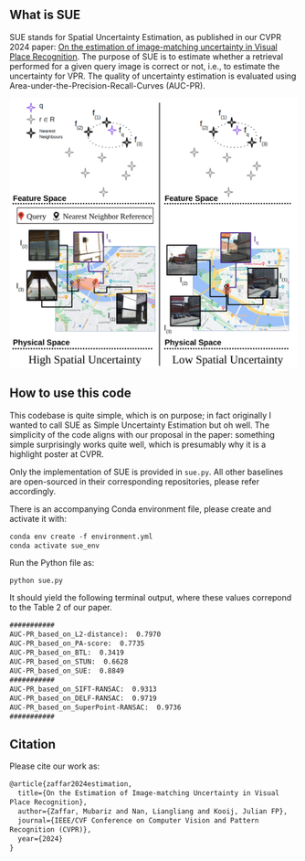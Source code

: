 ## What is SUE
SUE stands for Spatial Uncertainty Estimation, as published in our CVPR 2024 paper: [On the estimation of image-matching uncertainty in Visual Place Recognition](https://arxiv.org/abs/2404.00546). The purpose of SUE is to estimate whether a retrieval performed for a given query image is correct or not, i.e., to estimate the uncertainty for VPR. The quality of uncertainty estimation is evaluated using Area-under-the-Precision-Recall-Curves (AUC-PR).

![./sue.png](https://github.com/MubarizZaffar/SUE/blob/master/sue.png)

## How to use this code
This codebase is quite simple, which is on purpose; in fact originally I wanted to call SUE as Simple Uncertainty Estimation but oh well. The simplicity of the code aligns with our proposal in the paper: something simple surprisingly works quite well, which is presumably why it is a highlight poster at CVPR.

Only the implementation of SUE is provided in `sue.py`. All other baselines are open-sourced in their corresponding repositories, please refer accordingly.

There is an accompanying Conda environment file, please create and activate it with:

    conda env create -f environment.yml
    conda activate sue_env
Run the Python file as:

    python sue.py
It should yield the following terminal output, where these values correpond to the Table 2 of our paper.

    ###########
    AUC-PR_based_on_L2-distance):  0.7970
    AUC-PR_based_on_PA-score:  0.7735
    AUC-PR_based_on_BTL:  0.3419
    AUC-PR_based_on_STUN:  0.6628
    AUC-PR_based_on_SUE:  0.8849
    ###########
    AUC-PR_based_on_SIFT-RANSAC:  0.9313
    AUC-PR_based_on_DELF-RANSAC:  0.9719
    AUC-PR_based_on_SuperPoint-RANSAC:  0.9736
    ###########
## Citation
Please cite our work as:

    @article{zaffar2024estimation,
      title={On the Estimation of Image-matching Uncertainty in Visual Place Recognition},
      author={Zaffar, Mubariz and Nan, Liangliang and Kooij, Julian FP},
      journal={IEEE/CVF Conference on Computer Vision and Pattern Recognition (CVPR)},
      year={2024}
    }

